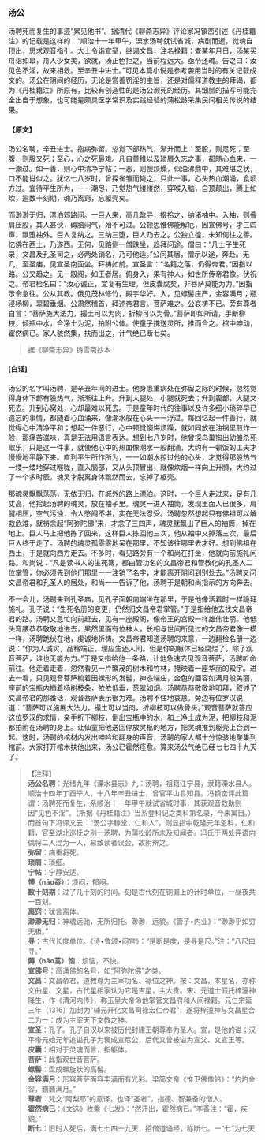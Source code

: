 <script type="text/javascript">
    var head = document.getElementsByTagName('head')[0];
    cssURL = '/public/liao.css';
    linkTag = document.createElement('link');
    linkTag.href = cssURL;
    linkTag.setAttribute('type','text/css');
    linkTag.setAttribute('rel','stylesheet');
    head.appendChild(linkTag);
</script>
### 汤公

汤聘死而复生的事迹“累见他书”。据清代《聊斋志异》评论家冯镇峦引述《丹桂籍注》的记载是这样的：“顺治十一年甲午，溧水汤聘就试省城，病剧而逝，觉魂自顶出，思求观音指引。大士令诣宣圣，继谒文昌，注名禄籍：查某年月日，汤某买舟诣如皋，舟人少女美，欲就，汤正色拒之，当前程远大。亟令还魂。告之曰：汝见色不淫，故来相救。至辛丑中进士。”可见本篇小说是参考袭用当时的有关记载成文的。汤公在阴间的经历，无论是赏善罚淫的主旨，还是对儒释道教主的拜谒，都为《丹桂籍注》所原有，比较有创造性的是汤公濒死的经历。其细腻的描写可能完全出自于想象，也可能是颇具医学常识及实践经验的蒲松龄采集民间相关传说的结果。

#### 【原文】
<section>
汤公名聘，辛丑进士。抱病弥留。忽觉下部热气，渐升而上：至股，则足死；至腹，则股又死；至心，心之死最难。凡自童稚以及琐屑久忘之事，都随心血来，一一潮过。如一善，则心中清净宁帖；一恶，则懊烦燥，似油沸鼎中，其难堪之状，口不能肖似之。犹忆七八岁时，曾探雀雏而毙之，只此一事，心头热血潮涌，食顷方过。宜待平生所为，一一潮尽，乃觉热气缕缕然，穿喉入脑，自顶颠出，腾上如炊，逾数十刻期，魂乃离窍，忘躯壳矣。

而渺渺无归，漂泊郊路间。一巨人来，高几盈寻，掇拾之，纳诸袖中。入袖，则叠肩压股，其人甚伙，薅脑闷气，殆不可过。公顿思惟佛能解厄，因宣佛号，才三四声，飘堕袖外。巨人复纳之。三纳三堕，巨人乃去之。公独立徨，未知何往之善。忆佛在西土，乃遂西。无何，见路侧一僧趺坐，趋拜问途。僧曰：“凡士子生死录，文昌及孔圣司之，必两处销名，乃可他适。”公问其居，僧示以途，奔赴。无几，至圣庙，见宣圣南面坐。拜祷如前。宣圣言：“名籍之落，仍得帝君。”因指以路。公又趋之。见一殿阁，如王者居。俯身入，果有神人，如世所传帝君像。伏祝之。帝君检名曰：“汝心诚正，宜复有生理。但皮囊腐矣，非菩萨莫能为力。”因指示令急往。公从其教。俄见茂林修竹，殿宇华好。入，见螺髻庄严，金容满月；瓶浸杨柳，翠碧垂烟。公肃然稽首，拜述帝君言。菩萨难之。公哀祷不已。旁有尊者白言：“菩萨施大法力，撮土可以为肉，折柳可以为骨。”菩萨即如所请，手断柳枝，倾瓶中水，合净土为泥，拍附公体。使童子携送灵所，推而合之。棺中呻动，霍然病已。家人骇然集，扶而出之，计气绝已断七矣。

</section>

> 据《聊斋志异》铸雪斋抄本

#### [白话]
<aside>

汤公的名字叫汤聘，是辛丑年间的进士。他身患重病处在弥留之际的时候，忽然觉得身体下部有股热气，渐渐往上升。升到大腿处，小腿就死去；升到腹部，大腿又死去。升到心窝处，心却最难以死去。于是童年时代的往事以及许多细小琐碎早已遗忘的事情，都随着心血涌来，像潮水般在心头一一浮过。每回忆起一件善行，就觉得心中清净平和；想起一件恶行，心中顿觉懊悔烦躁，就如同放在油锅里煎炸一般，那痛苦滋味，真是无法用语言表达。想到七八岁时，他曾探鸟巢掏出幼雏杀死取乐，只是这一件事，就使他心中的热血像潮水一般翻涌，大约有一顿饭的工夫才慢慢地平静下来。直到平生所作所为，一一如潮水掠过他的心头，才觉得那股热气一缕一缕地穿过喉咙，直入脑部，又从头顶冒出，就像炊烟一样向上升腾，大约过了一个多时辰，魂灵才脱离身体飘然而去，忘掉了躯壳。

那魂灵飘飘荡荡，无依无归，在城外的路上漂泊。这时，一个巨人走过来，足有几丈高，他拾起汤聘的魂灵，放在袖子里。魂灵一进入袖筒，发现里面人已很多，肩腿相压，空气污浊，令人憋闷不堪，实在无法忍受。汤聘忽然想起只有佛祖可以解救危难，就祷念起“阿弥陀佛”来，才念了三四声，魂灵就飘出了巨人的袖筒，掉在地上。巨人马上把他拣了回来，这样巨人拣回他三次，他从袖中又掉落三次，最后巨人终于走了。汤聘的魂灵孤零零地呆在那里，不知该往哪里去才好。想到佛祖在西土，于是就向西方走去。不多时，看见路旁有一个和尚在打坐，他就向前施礼问路。和尚说：“凡是读书人的生死簿，都由管功名的文昌帝君和管教化的孔圣人二位掌管，你必须先到他们那里一一注销了名字，才能离开阴间到别处去。”汤聘又问文昌帝君和孔圣人的居处，和尚一一告诉了他，汤聘于是朝和尚指示的方向奔去。

不一会儿，汤聘来到孔圣庙，见孔子面朝南端坐在那里，于是他像活着时一样跪拜施礼。孔子说：“生死名册的变更，仍然归文昌帝君掌管。”于是指给他去找文昌帝君的路。汤聘又急忙向前赶去，见有一座殿阁，像帝王的宫殿一样雄伟壮丽。他低头弯腰恭恭敬敬地进去，果然里面有位神人，长相与世间所见过的文昌帝君像一模一样，汤聘跪伏在地，虔诚地祈祷。文昌帝君知道汤聘的来意，一边翻检名册一边说：“你为人诚实，品格端正，理应生还人间。但是你的躯体已经腐烂了，除了观音菩萨，谁也无能为力。”于是又指给他一条路，让他急速去见观音菩萨，汤聘听命前往。他走着走着，忽然看见一片繁茂的树木和竹林，掩映着一座华丽的殿宇。进去一看，只见观音菩萨梳着田螺形的发髻，神态端庄，金色的面容如满月般美丽，座前的宝瓶内插着杨树枝条，依依低垂，葱翠如烟。汤聘恭恭敬敬地叩拜，叙述了文昌帝君的那番话，观音菩萨表示很为难。汤聘不住地哀恳。旁边有位罗汉说道：“菩萨可以施展大法力，撮土可以当肉，折柳枝可以做骨头。”观音菩萨就答应这位罗汉的求情，亲手折下柳枝，倒出宝瓶中的水，和上净土成为泥，把柳枝和泥都拍附在汤聘的身上。让仙童把他送回停放灵柩的地方，把灵魂推到躯壳上合到一起。这时，汤聘的棺材内发出呻吟和翻身的声音，汤聘的家人都十分惊骇地聚集到棺前。大家打开棺木扶他出来，汤公已霍然痊愈。算来汤公气绝已经七七四十九天了。

</aside>

> 【注释】  
<b>汤公名聘</b>：光绪九年《溧水县志》九：汤聘，祖籍江宁县，隶籍溧水县人。顺治十四年丁酉举人，十八年辛丑进士，曾官平山县知县。冯镇峦评此篇谓：汤聘死而复生，系顺治十一年甲午就试省城时事，其获观音救助则因“见色不淫”。（所据《丹桂籍注》当系登科记之类科第名录，今未寓目。）而首句下冯评又云：“汤公字稼堂，仁和人”，则显指中乾隆元年恩科，仁和籍，官至湖北巡抚之别一汤聘，为蒲松龄所未及知闻者。冯氏于两处评语内偶将二人混为一人，易致读者误会，故附辨之。  
<b>弥留</b>：病重将死。  
<b>琐屑</b>：琐细。  
<b>宁帖</b>：宁静安适。  
<b>懊（nāo孬）</b>：烦闷，郁闷。  
<b>数十刻期</b>：过了几十刻的时间。刻是古代刻在铜漏上的计时单位，一昼夜共一百刻。  
<b>离窍</b>：犹言离体。  
<b>渺渺无归</b>：神魂远驰，无所归托。渺渺，远貌。《管子•内业》：“渺渺乎如穷无极。”  
<b>寻</b>：古代长度单位。《诗•鲁颂•闷宫》：“是断是度，是寻是尺。”注：“八尺曰寻。”  
<b>薅（hāo蒿）恼</b>：烦恼，不快。  
<b>宣佛号</b>：高诵佛的名号，如“阿弥陀佛”之类。  
<b>文昌</b>：文昌帝君，道教尊为主宰功名、禄位之神。按：文昌，本星名，亦称文曲星、文星，古代星相家认为它是吉星，主大贵。宋、元道士假托梓潼神降生，作《清河内传》，称玉皇大帝命他掌管文昌府和人间禄籍。元仁宗延三年（1316）加封为“辅元开化文昌司禄宏仁帝君”，遂将梓潼神与文昌星合二为一：成为主宰天下文教之神。  
<b>宣圣</b>：孔子。孔子自汉以来被历代封建王朝尊奉为圣人。宣，是他的谥；汉平帝元始元年追谥孔子为褒成宣尼公，后代又曾被谥为宣父、文宣王等。  
<b>皮囊</b>：相对于灵魂而言，指躯体。  
<b>菩萨</b>：此指观世音菩萨。  
<b>螺髻</b>：盘成螺旋状的高髻。  
<b>金容满月</b>：形容菩萨面容丰满而有光彩。梁简文帝《惟卫佛像铭》：“灼灼金容，巍巍满月。”  
<b>尊者</b>：梵文“阿梨耶”的意译，也译“圣者”，指德、智兼备的僧人。  
<b>霍然病已</b>：《文选》枚乘《七发》：“然汗出，霍然病已。”李善注：“霍，疾貌。”  
<b>断七</b>：旧时人死后，满七七四十九天，招僧道诵经，称断七。一“七”为七天  
